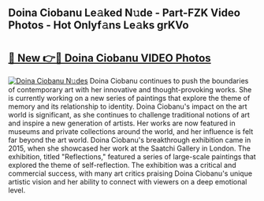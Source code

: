 ## Doina Ciobanu Le𝚊ked N𝚞de - Part-FZK Video Photos - Hot Onlyf𝚊ns Le𝚊ks grKVo

# <h2><a href="http://ab6994.deff.icu/?id=Doina+Ciobanu">🔗 New 👉🔴 Doina Ciobanu VIDEO Photos</a></h2>

[![Doina Ciobanu N𝚞des](https://i.imgur.com/rIISA9y.gif)](http://ab6994.deff.icu/?id=Doina+Ciobanu)
Doina Ciobanu continues to push the boundaries of contemporary art with her innovative and thought-provoking works. She is currently working on a new series of paintings that explore the theme of memory and its relationship to identity. Doina Ciobanu's impact on the art world is significant, as she continues to challenge traditional notions of art and inspire a new generation of artists. Her works are now featured in museums and private collections around the world, and her influence is felt far beyond the art world. Doina Ciobanu's breakthrough exhibition came in 2015, when she showcased her work at the Saatchi Gallery in London. The exhibition, titled "Reflections," featured a series of large-scale paintings that explored the theme of self-reflection. The exhibition was a critical and commercial success, with many art critics praising Doina Ciobanu's unique artistic vision and her ability to connect with viewers on a deep emotional level.
